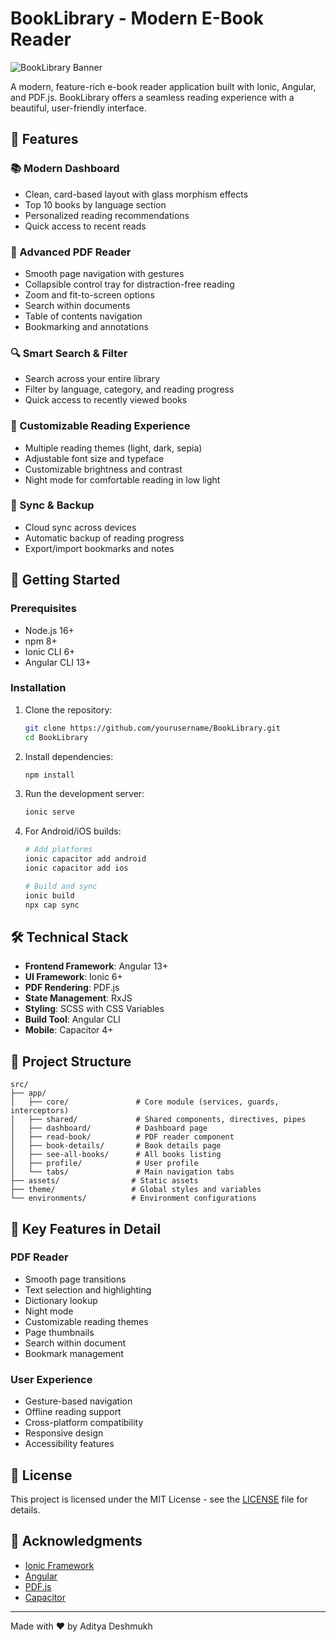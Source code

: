 # BookLibrary - Modern E-Book Reader

![BookLibrary Banner](https://via.placeholder.com/1200x400/4a90e2/ffffff?text=BookLibrary+Modern+E-Book+Reader)

A modern, feature-rich e-book reader application built with Ionic, Angular, and PDF.js. BookLibrary offers a seamless reading experience with a beautiful, user-friendly interface.

## 📱 Features

### 📚 Modern Dashboard
- Clean, card-based layout with glass morphism effects
- Top 10 books by language section
- Personalized reading recommendations
- Quick access to recent reads

### 📖 Advanced PDF Reader
- Smooth page navigation with gestures
- Collapsible control tray for distraction-free reading
- Zoom and fit-to-screen options
- Search within documents
- Table of contents navigation
- Bookmarking and annotations

### 🔍 Smart Search & Filter
- Search across your entire library
- Filter by language, category, and reading progress
- Quick access to recently viewed books

### 🎨 Customizable Reading Experience
- Multiple reading themes (light, dark, sepia)
- Adjustable font size and typeface
- Customizable brightness and contrast
- Night mode for comfortable reading in low light

### 🔄 Sync & Backup
- Cloud sync across devices
- Automatic backup of reading progress
- Export/import bookmarks and notes

## 🚀 Getting Started

### Prerequisites
- Node.js 16+
- npm 8+
- Ionic CLI 6+
- Angular CLI 13+

### Installation

1. Clone the repository:
   ```bash
   git clone https://github.com/yourusername/BookLibrary.git
   cd BookLibrary
   ```

2. Install dependencies:
   ```bash
   npm install
   ```

3. Run the development server:
   ```bash
   ionic serve
   ```

4. For Android/iOS builds:
   ```bash
   # Add platforms
   ionic capacitor add android
   ionic capacitor add ios
   
   # Build and sync
   ionic build
   npx cap sync
   ```
## 🛠 Technical Stack

- **Frontend Framework**: Angular 13+
- **UI Framework**: Ionic 6+
- **PDF Rendering**: PDF.js
- **State Management**: RxJS
- **Styling**: SCSS with CSS Variables
- **Build Tool**: Angular CLI
- **Mobile**: Capacitor 4+

## 📂 Project Structure

```
src/
├── app/
│   ├── core/               # Core module (services, guards, interceptors)
│   ├── shared/             # Shared components, directives, pipes
│   ├── dashboard/          # Dashboard page
│   ├── read-book/          # PDF reader component
│   ├── book-details/       # Book details page
│   ├── see-all-books/      # All books listing
│   ├── profile/            # User profile
│   └── tabs/               # Main navigation tabs
├── assets/                # Static assets
├── theme/                 # Global styles and variables
└── environments/          # Environment configurations
```

## 🌟 Key Features in Detail

### PDF Reader
- Smooth page transitions
- Text selection and highlighting
- Dictionary lookup
- Night mode
- Customizable reading themes
- Page thumbnails
- Search within document
- Bookmark management

### User Experience
- Gesture-based navigation
- Offline reading support
- Cross-platform compatibility
- Responsive design
- Accessibility features

## 📝 License

This project is licensed under the MIT License - see the [LICENSE](LICENSE) file for details.

## 🙏 Acknowledgments

- [Ionic Framework](https://ionicframework.com/)
- [Angular](https://angular.io/)
- [PDF.js](https://mozilla.github.io/pdf.js/)
- [Capacitor](https://capacitorjs.com/)

---

Made with ❤️ by Aditya Deshmukh
